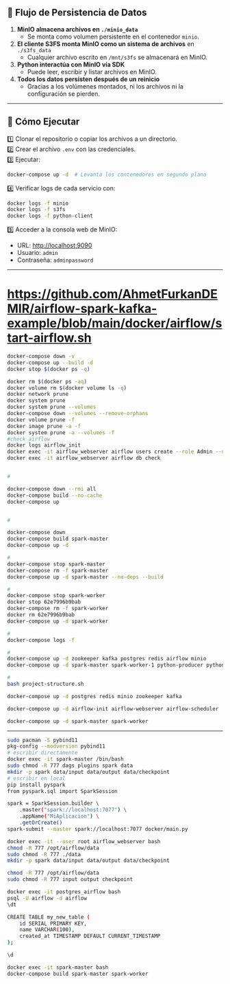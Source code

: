 

## 📌 **Flujo de Persistencia de Datos**
1. **MinIO almacena archivos en `./minio_data`**  
   - Se monta como volumen persistente en el contenedor `minio`.
2. **El cliente S3FS monta MinIO como un sistema de archivos** en `./s3fs_data`  
   - Cualquier archivo escrito en `/mnt/s3fs` se almacenará en MinIO.  
3. **Python interactúa con MinIO vía SDK**  
   - Puede leer, escribir y listar archivos en MinIO.  
4. **Todos los datos persisten después de un reinicio**  
   - Gracias a los volúmenes montados, ni los archivos ni la configuración se pierden.

---

## 🚀 **Cómo Ejecutar**
1️⃣ Clonar el repositorio o copiar los archivos a un directorio.  
2️⃣ Crear el archivo `.env` con las credenciales.  
3️⃣ Ejecutar:  
```sh
docker-compose up -d  # Levanta los contenedores en segundo plano
```
4️⃣ Verificar logs de cada servicio con:  
```sh
docker logs -f minio
docker logs -f s3fs
docker logs -f python-client
```
5️⃣ Acceder a la consola web de MinIO:  
   - URL: [http://localhost:9090](http://localhost:9090)  
   - Usuario: `admin`  
   - Contraseña: `adminpassword`  

---
# https://github.com/AhmetFurkanDEMIR/airflow-spark-kafka-example/blob/main/docker/airflow/start-airflow.sh
```bash
docker-compose down -v
docker-compose up --build -d
docker stop $(docker ps -q)

docker rm $(docker ps -aq)
docker volume rm $(docker volume ls -q)
docker network prune
docker system prune
docker system prune --volumes
docker-compose down --volumes --remove-orphans
docker volume prune -f
docker image prune -a -f
docker system prune -a --volumes -f
#check airflow
docker logs airflow_init
docker exec -it airflow_webserver airflow users create --role Admin --username admin --password admin --firstname Admin --lastname Admin --email admin@example.com
docker exec -it airflow_webserver airflow db check


#

docker-compose down --rmi all
docker-compose build --no-cache
docker-compose up


#

docker-compose down
docker-compose build spark-master
docker-compose up -d

#
docker-compose stop spark-master
docker-compose rm -f spark-master
docker-compose up -d spark-master --no-deps --build

#
docker-compose stop spark-worker
docker stop 62e7996b9bab
docker-compose rm -f spark-worker
docker rm 62e7996b9bab
docker-compose up -d spark-worker

#
docker-compose logs -f

#
docker-compose up -d zookeeper kafka postgres redis airflow minio
docker-compose up -d spark-master spark-worker-1 python-producer python-consumer

#
bash project-structure.sh

docker-compose up -d postgres redis minio zookeeper kafka

docker-compose up -d airflow-init airflow-webserver airflow-scheduler

docker-compose up -d spark-master spark-worker


```


---
```bash
sudo pacman -S pybind11
pkg-config --modversion pybind11
# escribir directamente
docker exec -it spark-master /bin/bash
sudo chmod -R 777 dags plugins spark data
mkdir -p spark data/input data/output data/checkpoint
# escribir en local
pip install pyspark
from pyspark.sql import SparkSession

spark = SparkSession.builder \
    .master("spark://localhost:7077") \
    .appName("MiAplicacion") \
    .getOrCreate()
spark-submit --master spark://localhost:7077 docker/main.py

```
```bash
docker exec -it --user root airflow_webserver bash
chmod -R 777 /opt/airflow/data
sudo chmod -R 777 ./data
mkdir -p spark data/input data/output data/checkpoint

chmod -R 777 /opt/airflow/data
sudo chmod -R 777 input output checkpoint
```

```bash
docker exec -it postgres_airflow bash
psql -U airflow -d airflow
\dt

CREATE TABLE my_new_table (
    id SERIAL PRIMARY KEY,
    name VARCHAR(100),
    created_at TIMESTAMP DEFAULT CURRENT_TIMESTAMP
);

\d 

docker exec -it spark-master bash
docker-compose build spark-master spark-worker
```

